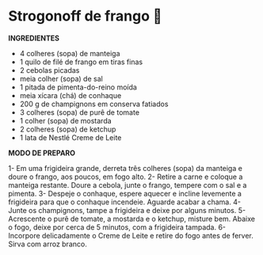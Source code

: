 # Strogonoff de frango :chicken:

**INGREDIENTES**

- 4 colheres (sopa) de manteiga
- 1 quilo de filé de frango em tiras finas
- 2 cebolas picadas
- meia colher (sopa) de sal
- 1 pitada de pimenta-do-reino moída
- meia xícara (chá) de conhaque
- 200 g de champignons em conserva fatiados
- 3 colheres (sopa) de purê de tomate
- 1 colher (sopa) de mostarda
- 2 colheres (sopa) de ketchup
- 1 lata de Nestlé Creme de Leite

**MODO DE PREPARO**

1- Em uma frigideira grande, derreta três colheres (sopa) da manteiga e doure o frango, aos poucos, em fogo alto.
2- Retire a carne e coloque a manteiga restante. Doure a cebola, junte o frango, tempere com o sal e a pimenta.
3- Despeje o conhaque, espere aquecer e incline levemente a frigideira para que o conhaque incendeie. Aguarde acabar a chama.
4- Junte os champignons, tampe a frigideira e deixe por alguns minutos.
5- Acrescente o purê de tomate, a mostarda e o ketchup, misture bem. Abaixe o fogo, deixe por cerca de 5 minutos, com a frigideira tampada.
6- Incorpore delicadamente o Creme de Leite e retire do fogo antes de ferver. Sirva com arroz branco.